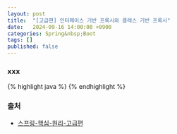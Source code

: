 ```yaml
---
layout: post
title:  "[고급편] 인터페이스 기반 프록시와 클래스 기반 프록시"
date:   2024-09-16 14:00:00 +0900
categories: Spring&nbsp;Boot
tags: []
published: false
---
```


### xxx

{% highlight java %}
{% endhighlight %}

### 출처

- [스프링-핵심-원리-고급편](https://www.inflearn.com/course/%EC%8A%A4%ED%94%84%EB%A7%81-%ED%95%B5%EC%8B%AC-%EC%9B%90%EB%A6%AC-%EA%B3%A0%EA%B8%89%ED%8E%B8)